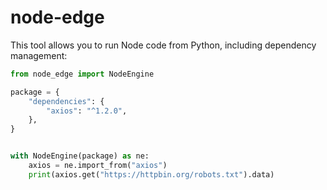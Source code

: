 # node-edge

This tool allows you to run Node code from Python, including dependency
management:

```python
from node_edge import NodeEngine

package = {
    "dependencies": {
        "axios": "^1.2.0",
    },
}


with NodeEngine(package) as ne:
    axios = ne.import_from("axios")
    print(axios.get("https://httpbin.org/robots.txt").data)
```
